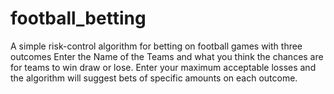 # football_betting
A simple risk-control algorithm for betting on football games with three outcomes
Enter the Name of the Teams and what you think the chances are for teams to win draw or lose. Enter your maximum acceptable losses and the algorithm will suggest bets of specific amounts on each outcome.
